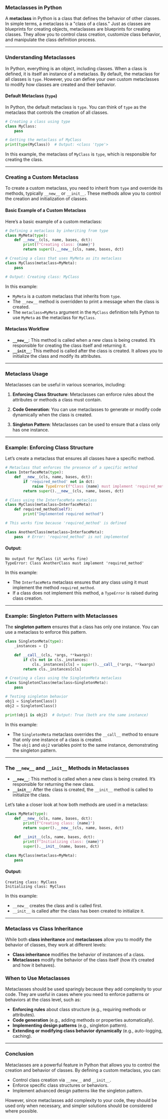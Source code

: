 ### **Metaclasses in Python**

A **metaclass** in Python is a class that defines the behavior of other classes. In simple terms, a metaclass is a "class of a class." Just as classes are blueprints for creating objects, metaclasses are blueprints for creating classes. They allow you to control class creation, customize class behavior, and manipulate the class definition process.

---

### **Understanding Metaclasses**

In Python, everything is an object, including classes. When a class is defined, it is itself an instance of a metaclass. By default, the metaclass for all classes is `type`. However, you can define your own custom metaclasses to modify how classes are created and their behavior.

#### **Default Metaclass (`type`)**

In Python, the default metaclass is `type`. You can think of `type` as the metaclass that controls the creation of all classes.

```python
# Creating a class using type
class MyClass:
    pass

# Getting the metaclass of MyClass
print(type(MyClass))  # Output: <class 'type'>
```

In this example, the metaclass of `MyClass` is `type`, which is responsible for creating the class.

---

### **Creating a Custom Metaclass**

To create a custom metaclass, you need to inherit from `type` and override its methods, typically `__new__` or `__init__`. These methods allow you to control the creation and initialization of classes.

#### **Basic Example of a Custom Metaclass**

Here’s a basic example of a custom metaclass:

```python
# Defining a metaclass by inheriting from type
class MyMeta(type):
    def __new__(cls, name, bases, dct):
        print(f"Creating class: {name}")
        return super().__new__(cls, name, bases, dct)

# Creating a class that uses MyMeta as its metaclass
class MyClass(metaclass=MyMeta):
    pass

# Output: Creating class: MyClass
```

In this example:
- `MyMeta` is a custom metaclass that inherits from `type`.
- The `__new__` method is overridden to print a message when the class is created.
- The `metaclass=MyMeta` argument in the `MyClass` definition tells Python to use `MyMeta` as the metaclass for `MyClass`.

#### **Metaclass Workflow**
- **`__new__`**: This method is called when a new class is being created. It’s responsible for creating the class itself and returning it.
- **`__init__`**: This method is called after the class is created. It allows you to initialize the class and modify its attributes.

---

### **Metaclass Usage**

Metaclasses can be useful in various scenarios, including:

1. **Enforcing Class Structure**: Metaclasses can enforce rules about the attributes or methods a class must contain.
   
2. **Code Generation**: You can use metaclasses to generate or modify code dynamically when the class is created.

3. **Singleton Pattern**: Metaclasses can be used to ensure that a class only has one instance.

---

### **Example: Enforcing Class Structure**

Let’s create a metaclass that ensures all classes have a specific method.

```python
# Metaclass that enforces the presence of a specific method
class InterfaceMeta(type):
    def __new__(cls, name, bases, dct):
        if 'required_method' not in dct:
            raise TypeError(f"Class {name} must implement 'required_method'")
        return super().__new__(cls, name, bases, dct)

# Class using the InterfaceMeta metaclass
class MyClass(metaclass=InterfaceMeta):
    def required_method(self):
        print("Implemented required method")

# This works fine because 'required_method' is defined

class AnotherClass(metaclass=InterfaceMeta):
    pass  # Error: 'required_method' is not implemented
```

#### **Output**:

```
No output for MyClass (it works fine)
TypeError: Class AnotherClass must implement 'required_method'
```

In this example:
- The `InterfaceMeta` metaclass ensures that any class using it must implement the method `required_method`.
- If a class does not implement this method, a `TypeError` is raised during class creation.

---

### **Example: Singleton Pattern with Metaclasses**

The **singleton pattern** ensures that a class has only one instance. You can use a metaclass to enforce this pattern.

```python
class SingletonMeta(type):
    _instances = {}

    def __call__(cls, *args, **kwargs):
        if cls not in cls._instances:
            cls._instances[cls] = super().__call__(*args, **kwargs)
        return cls._instances[cls]

# Creating a class using the SingletonMeta metaclass
class SingletonClass(metaclass=SingletonMeta):
    pass

# Testing singleton behavior
obj1 = SingletonClass()
obj2 = SingletonClass()

print(obj1 is obj2)  # Output: True (both are the same instance)
```

In this example:
- The `SingletonMeta` metaclass overrides the `__call__` method to ensure that only one instance of a class is created.
- The `obj1` and `obj2` variables point to the same instance, demonstrating the singleton pattern.

---

### **The `__new__` and `__init__` Methods in Metaclasses**

- **`__new__`**: This method is called when a new class is being created. It’s responsible for returning the new class.
- **`__init__`**: After the class is created, the `__init__` method is called to initialize the class.

Let’s take a closer look at how both methods are used in a metaclass:

```python
class MyMeta(type):
    def __new__(cls, name, bases, dct):
        print(f"Creating class: {name}")
        return super().__new__(cls, name, bases, dct)
    
    def __init__(cls, name, bases, dct):
        print(f"Initializing class: {name}")
        super().__init__(name, bases, dct)

class MyClass(metaclass=MyMeta):
    pass
```

#### **Output**:

```
Creating class: MyClass
Initializing class: MyClass
```

In this example:
- `__new__` creates the class and is called first.
- `__init__` is called after the class has been created to initialize it.

---

### **Metaclass vs Class Inheritance**

While both **class inheritance** and **metaclasses** allow you to modify the behavior of classes, they work at different levels:

- **Class inheritance** modifies the behavior of instances of a class.
- **Metaclasses** modify the behavior of the class itself (how it’s created and how it behaves).

### **When to Use Metaclasses**

Metaclasses should be used sparingly because they add complexity to your code. They are useful in cases where you need to enforce patterns or behaviors at the class level, such as:
- **Enforcing rules** about class structure (e.g., requiring methods or attributes).
- **Code generation** (e.g., adding methods or properties automatically).
- **Implementing design patterns** (e.g., singleton pattern).
- **Extending or modifying class behavior dynamically** (e.g., auto-logging, caching).

---

### **Conclusion**

Metaclasses are a powerful feature in Python that allows you to control the creation and behavior of classes. By defining a custom metaclass, you can:
- Control class creation via `__new__` and `__init__`.
- Enforce specific class structures or behaviors.
- Implement advanced design patterns like the singleton pattern.

However, since metaclasses add complexity to your code, they should be used only when necessary, and simpler solutions should be considered where possible.
